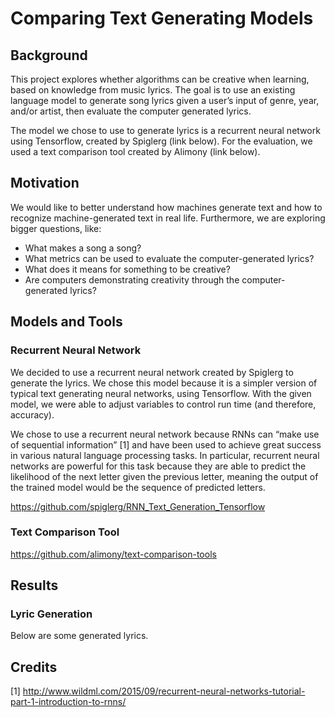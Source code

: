 # Comparing Text Generating Models

## Background
This project explores whether algorithms can be creative when learning, based on knowledge from music lyrics. The goal is to use an existing language model to generate song lyrics given a user’s input of genre, year, and/or artist, then evaluate the computer generated lyrics.

The model we chose to use to generate lyrics is a recurrent neural network using Tensorflow, created by Spiglerg (link below). For the evaluation, we used a text comparison tool created by Alimony (link below). 

## Motivation
We would like to better understand how machines generate text and how to recognize machine-generated text in real life. Furthermore, we are exploring bigger questions, like:
* What makes a song a song?
* What metrics can be used to evaluate the computer-generated lyrics?
* What does it means for something to be creative?
* Are computers demonstrating creativity through the computer-generated lyrics?

## Models and Tools

### Recurrent Neural Network
We decided to use a recurrent neural network created by Spiglerg to generate the lyrics. We chose this model because it is a simpler version of typical text generating neural networks, using Tensorflow. With the given model, we were able to adjust variables to control run time (and therefore, accuracy).

We chose to use a recurrent neural network because RNNs can “make use of sequential information” [1] and have been used to achieve great success in various natural language processing tasks. In particular, recurrent neural networks are powerful for this task because they are able to predict the likelihood of the next letter given the previous letter, meaning the output of the trained model would be the sequence of predicted letters.

https://github.com/spiglerg/RNN_Text_Generation_Tensorflow

### Text Comparison Tool
https://github.com/alimony/text-comparison-tools

## Results

### Lyric Generation
Below are some generated lyrics.

## Credits
[1] http://www.wildml.com/2015/09/recurrent-neural-networks-tutorial-part-1-introduction-to-rnns/
